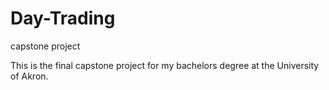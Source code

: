 # Day-Trading
capstone project 

This is the final capstone project for my bachelors degree at the University of Akron.
